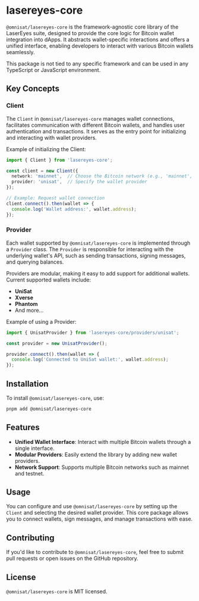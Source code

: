 # lasereyes-core 

`@omnisat/lasereyes-core` is the framework-agnostic core library of the LaserEyes suite, designed to provide the core logic for Bitcoin wallet integration into dApps. It abstracts wallet-specific interactions and offers a unified interface, enabling developers to interact with various Bitcoin wallets seamlessly.

This package is not tied to any specific framework and can be used in any TypeScript or JavaScript environment.

## Key Concepts

### Client
The `Client` in `@omnisat/lasereyes-core` manages wallet connections, facilitates communication with different Bitcoin wallets, and handles user authentication and transactions. It serves as the entry point for initializing and interacting with wallet providers.

Example of initializing the Client:

```typescript
import { Client } from 'lasereyes-core';

const client = new Client({
  network: 'mainnet',  // Choose the Bitcoin network (e.g., 'mainnet', 'testnet')
  provider: 'unisat',  // Specify the wallet provider
});

// Example: Request wallet connection
client.connect().then(wallet => {
  console.log('Wallet address:', wallet.address);
});
```

### Provider
Each wallet supported by `@omnisat/lasereyes-core` is implemented through a `Provider` class. The `Provider` is responsible for interacting with the underlying wallet's API, such as sending transactions, signing messages, and querying balances.

Providers are modular, making it easy to add support for additional wallets. Current supported wallets include:
- **UniSat**
- **Xverse**
- **Phantom**
- And more...

Example of using a Provider:

```typescript
import { UnisatProvider } from 'lasereyes-core/providers/unisat';

const provider = new UnisatProvider();

provider.connect().then(wallet => {
  console.log('Connected to UniSat wallet:', wallet.address);
});
```

## Installation

To install `@omnisat/lasereyes-core`, use:

```bash
pnpm add @omnisat/lasereyes-core
```

## Features
- **Unified Wallet Interface**: Interact with multiple Bitcoin wallets through a single interface.
- **Modular Providers**: Easily extend the library by adding new wallet providers.
- **Network Support**: Supports multiple Bitcoin networks such as mainnet and testnet.

## Usage

You can configure and use `@omnisat/lasereyes-core` by setting up the `Client` and selecting the desired wallet provider. This core package allows you to connect wallets, sign messages, and manage transactions with ease.

## Contributing
If you'd like to contribute to `@omnisat/lasereyes-core`, feel free to submit pull requests or open issues on the GitHub repository.

## License
`@omnisat/lasereyes-core` is MIT licensed.
